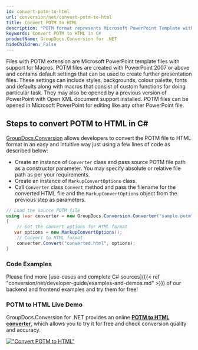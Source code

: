 ```yaml
---
id: convert-potm-to-html
url: conversion/net/convert-potm-to-html
title: Convert POTM to HTML
description: "POTM format represents Microsoft PowerPoint Template with .potm extension. Learn how to convert POTM to HTML file programmatically in C# language using GroupDocs.Conversion for .NET library."
keywords: Convert POTM to HTML in C#
productName: GroupDocs.Conversion for .NET
hideChildren: False
---
```


Files with POTM extension are Microsoft PowerPoint template files with support for Macros. POTM files are created with PowerPoint 2007 or above and contains default settings that can be used to create further presentation files. These settings can include styles, backgrounds, colour palette, fonts and defaults along with macros that consist of custom functions for doing particular task. They may also be opened by a previous version of PowerPoint with Open XML document support installed. POTM files can be opened in Microsoft PowerPoint for editing like any other PowerPoint file.

## Steps to convert POTM to HTML in C#

[GroupDocs.Conversion](https://products.groupdocs.com/conversion/net) allows developers to convert the POTM file to HTML format in an easy and intuitive way just using a few lines of code as described below:

* Create an instance of `Converter` class and pass source POTM file path as a constructor parameter. You may specify absolute or relative file path as per your requirements. 
* Create an instance of `MarkupConvertOptions` class.
* Call `Converter` class `Convert` method and pass the filename for the converted HTML file and the `MarkupConvertOptions` object from the previous step as parameters.

```csharp
// Load the source POTM file
using (var converter = new GroupDocs.Conversion.Converter("sample.potm"))
{
    // Set the convert options for HTML format
   var options = new MarkupConvertOptions();
    // Convert to HTML format
    converter.Convert("converted.html", options);
}
```

### Code Examples

Please find more [use-cases and complete C# sources]({{< ref "conversion/net/developer-guide/examples-and-demos.md" >}}) of our backend and frontend examples and try them for free!

### POTM to HTML Live Demo

GroupDocs.Conversion for .NET provides an online [**POTM to HTML converter**](https://products.groupdocs.app/conversion/potm-to-html), which allows you to try it for free and check conversion quality and accuracy.

[!["Convert POTM to HTML"](conversion/net/images/convert-to-html/convert-potm-to-html.png)](https://products.groupdocs.app/conversion/potm-to-html)